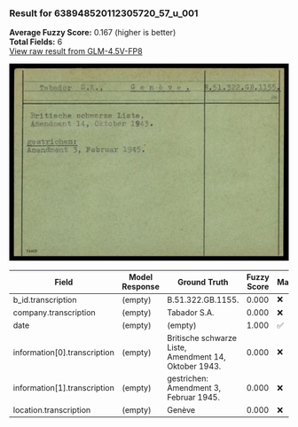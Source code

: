 ### Result for 638948520112305720_57_u_001
**Average Fuzzy Score:** 0.167 (higher is better)<br>
**Total Fields:** 6<br>
[View raw result from GLM-4.5V-FP8](https://github.com/RISE-UNIBAS/humanities_data_benchmark/blob/main/results/2025-10-24/T0331/request_T0331_638948520112305720_57_u_001.json)

<img src="https://github.com/RISE-UNIBAS/humanities_data_benchmark/blob/main/benchmarks/blacklist/images/638948520112305720_57_u_001.jpg?raw=true" alt="638948520112305720_57_u_001" width="600px">

| Field | Model Response | Ground Truth | Fuzzy Score | Match |
|-------|----------------|--------------|-------------|-------|
| b_id.transcription | (empty) | B.51.322.GB.1155. | 0.000 | ❌ |
| company.transcription | (empty) | Tabador S.A. | 0.000 | ❌ |
| date | (empty) | (empty) | 1.000 | ✅ |
| information[0].transcription | (empty) | Britische schwarze Liste,<br>Amendment 14, Oktober 1943. | 0.000 | ❌ |
| information[1].transcription | (empty) | gestrichen:<br>Amendment 3, Februar 1945. | 0.000 | ❌ |
| location.transcription | (empty) | Genève | 0.000 | ❌ |
